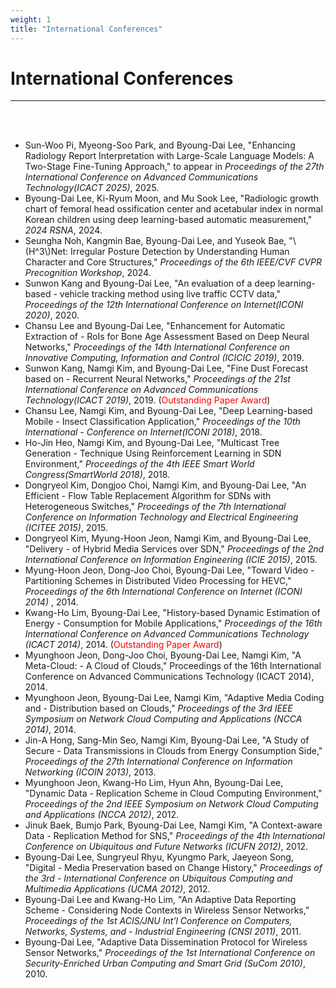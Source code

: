 ```yaml
---
weight: 1
title: "International Conferences"
---
```


# International Conferences
---
<br><br>
- Sun-Woo Pi, Myeong-Soo Park, and Byoung-Dai Lee, "Enhancing Radiology Report Interpretation with Large-Scale Language Models: A Two-Stage Fine-Tuning Approach," to appear in <i>Proceedings of the 27th International Conference on Advanced Communications Technology(ICACT 2025)</i>, 2025. <img src="../new.png" width="40" height="10">
- Byoung-Dai Lee, Ki-Ryum Moon, and Mu Sook Lee, "Radiologic growth chart of femoral head ossification center and acetabular index in normal Korean children using deep learning-based automatic measurement," <i>2024 RSNA</i>, 2024. 
- Seungha Noh, Kangmin Bae, Byoung-Dai Lee, and Yuseok Bae, "\\(H^3\\)Net: Irregular Posture Detection by Understanding Human Character and Core Structures," <i>Proceedings of the 6th IEEE/CVF CVPR Precognition Workshop</i>, 2024. 
- Sunwon Kang and Byoung-Dai Lee, "An evaluation of a deep learning-based - vehicle tracking method using live traffic CCTV data," <i>Proceedings of the 12th International Conference on Internet(ICONI 2020)</i>, 2020.
- Chansu Lee and Byoung-Dai Lee, "Enhancement for Automatic Extraction of - RoIs for Bone Age Assessment Based on Deep Neural Networks," <i>Proceedings of the 14th International Conference on Innovative Computing, Information and Control (ICICIC 2019)</i>, 2019.
- Sunwon Kang, Namgi Kim, and Byoung-Dai Lee, "Fine Dust Forecast based on - Recurrent Neural Networks," <i>Proceedings of the 21st International Conference on Advanced Communications Technology(ICACT 2019)</i>, 2019. (<font color=red>Outstanding Paper Award</font>)
- Chansu Lee, Namgi Kim, and Byoung-Dai Lee, "Deep Learning-based Mobile - Insect Classification Application," <i>Proceedings of the 10th International - Conference on Internet(ICONI 2018)</i>, 2018.
- Ho-Jin Heo, Namgi Kim, and Byoung-Dai Lee, "Multicast Tree Generation - Technique Using Reinforcement Learning in SDN Environment," <i>Proceedings of the 4th IEEE Smart World Congress(SmartWorld 2018)</i>, 2018.
- Dongryeol Kim, Dongjoo Choi, Namgi Kim, and Byoung-Dai Lee, "An Efficient - Flow Table Replacement Algorithm for SDNs with Heterogeneous Switches," <i>Proceedings of the 7th International Conference on Information Technology and Electrical Engineering (ICITEE 2015)</i>, 2015.
- Dongryeol Kim, Myung-Hoon Jeon, Namgi Kim, and Byoung-Dai Lee, "Delivery - of Hybrid Media Services over SDN," <i>Proceedings of the 2nd International Conference on Information Engineering (ICIE 2015)</i>, 2015.
- Myung-Hoon Jeon, Dong-Joo Choi, Byoung-Dai Lee, "Toward Video - Partitioning Schemes in Distributed Video Processing for HEVC," <i>Proceedings of the 6th International Conference on Internet (ICONI 2014)</i> , 2014.
- Kwang-Ho Lim, Byoung-Dai Lee, "History-based Dynamic Estimation of Energy - Consumption for Mobile Applications," <i>Proceedings of the 16th International Conference on Advanced Communications Technology (ICACT 2014)</i>, 2014. (<font color=red>Outstanding Paper Award</font>)
- Myunghoon Jeon, Dong-Joo Choi, Byoung-Dai Lee, Namgi Kim, "A Meta-Cloud: - A Cloud of Clouds," </i>Proceedings of the 16th International Conference on Advanced Communications Technology (ICACT 2014)</i>, 2014.
- Myunghoon Jeon, Byoung-Dai Lee, Namgi Kim, "Adaptive Media Coding and - Distribution based on Clouds," <i>Proceedings of the 3rd IEEE Symposium on Network Cloud Computing and Applications (NCCA 2014)</i>, 2014.
- Jin-A Hong, Sang-Min Seo, Namgi Kim, Byoung-Dai Lee, "A Study of Secure - Data Transmissions in Clouds from Energy Consumption Side," <i>Proceedings of the 27th International Conference on Information Networking (ICOIN 2013)</i>, 2013.
- Myunghoon Jeon, Kwang-Ho Lim, Hyun Ahn, Byoung-Dai Lee, "Dynamic Data - Replication Scheme in Cloud Computing Environment," <i>Proceedings of the 2nd IEEE Symposium on Network Cloud Computing and Applications (NCCA 2012)</i>, 2012.
- Jinuk Baek, Bumjo Park, Byoung-Dai Lee, Namgi Kim, "A Context-aware Data - Replication Method for SNS," <i>Proceedings of the 4th International Conference on Ubiquitous and Future Networks (ICUFN 2012)</i>, 2012.
- Byoung-Dai Lee, Sungryeul Rhyu, Kyungmo Park, Jaeyeon Song, "Digital - Media Preservation based on Change History," <i>Proceedings of the 3rd - International Conference on Ubiquitous Computing and Multimedia Applications (UCMA 2012)</i>, 2012.
- Byoung-Dai Lee and Kwang-Ho Lim, "An Adaptive Data Reporting Scheme - Considering Node Contexts in Wireless Sensor Networks," <i>Proceedings of the 1st ACIS/JNU Int'l Conference on Computers, Networks, Systems, and - Industrial Engineering (CNSI 2011)</i>, 2011.
- Byoung-Dai Lee, "Adaptive Data Dissemination Protocol for Wireless Sensor Networks," <i>Proceedings of the 1st International Conference on Security-Enriched Urban Computing and Smart Grid (SuCom 2010)</i>, 2010.
